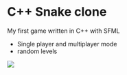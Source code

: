 <h1>C++ Snake clone</h1>

My first game written in C++ with SFML

<ul>
  <li>Single player and multiplayer mode</li>
  <li>random levels</li>
</ul>

<img src="https://i.imgur.com/BCWPYfc.jpg">
